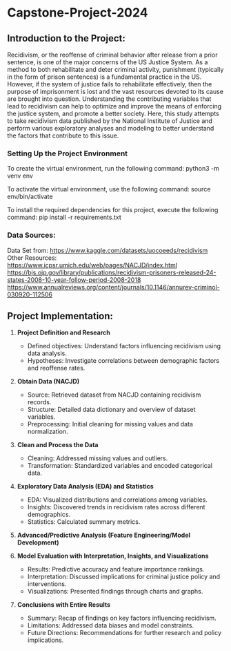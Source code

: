 # Capstone-Project-2024

## Introduction to the Project: 
Recidivism, or the reoffense of criminal behavior after release from a prior sentence, is one of the major concerns of the US Justice System. As a method to both rehabilitate and deter criminal activity, punishment (typically in the form of prison sentences) is a fundamental practice in the US. However, if the system of justice fails to rehabilitate effectively, then the purpose of imprisonment is lost and the vast resources devoted to its cause are brought into question. Understanding the contributing variables that lead to recidivism can help to optimize and improve the means of enforcing the justice system, and promote a better society. Here, this study attempts to take recidivism data published by the National Institute of Justice and perform various exploratory analyses and modeling to better understand the factors that contribute to this issue.

### Setting Up the Project Environment
To create the virtual environment, run the following command:
python3 -m venv env 

To activate the virtual environment, use the following command:
source env/bin/activate 

To install the required dependencies for this project, execute the following command:
pip install -r requirements.txt 

### Data Sources: 
Data Set from: https://www.kaggle.com/datasets/uocoeeds/recidivism  
Other Resources: 
https://www.icpsr.umich.edu/web/pages/NACJD/index.html 
https://bjs.ojp.gov/library/publications/recidivism-prisoners-released-24-states-2008-10-year-follow-period-2008-2018 
https://www.annualreviews.org/content/journals/10.1146/annurev-criminol-030920-112506 

## Project Implementation: 

1. **Project Definition and Research**
   - Defined objectives: Understand factors influencing recidivism using data analysis.
   - Hypotheses: Investigate correlations between demographic factors and reoffense rates.

2. **Obtain Data (NACJD)**
   - Source: Retrieved dataset from NACJD containing recidivism records.
   - Structure: Detailed data dictionary and overview of dataset variables.
   - Preprocessing: Initial cleaning for missing values and data normalization.

3. **Clean and Process the Data**
   - Cleaning: Addressed missing values and outliers.
   - Transformation: Standardized variables and encoded categorical data.

4. **Exploratory Data Analysis (EDA) and Statistics**
   - EDA: Visualized distributions and correlations among variables.
   - Insights: Discovered trends in recidivism rates across different demographics.
   - Statistics: Calculated summary metrics.

5. **Advanced/Predictive Analysis (Feature Engineering/Model Development)**

6. **Model Evaluation with Interpretation, Insights, and Visualizations**
   - Results: Predictive accuracy and feature importance rankings.
   - Interpretation: Discussed implications for criminal justice policy and interventions.
   - Visualizations: Presented findings through charts and graphs.

7. **Conclusions with Entire Results**
   - Summary: Recap of findings on key factors influencing recidivism.
   - Limitations: Addressed data biases and model constraints.
   - Future Directions: Recommendations for further research and policy implications.




